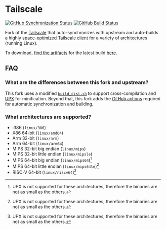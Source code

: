 # Tailscale

[![GitHub Synchronization Status](https://img.shields.io/github/actions/workflow/status/wakeful-cloud/tailscale/sync.yml?label=Synchronization&style=flat-square)](https://github.com/wakeful-cloud/tailscale/actions/workflows/sync.yml)
[![GitHub Build Status](https://img.shields.io/github/actions/workflow/status/wakeful-cloud/tailscale/build.yml?label=Build&style=flat-square)](https://github.com/wakeful-cloud/tailscale/actions/workflows/build.yml)

Fork of the [Tailscale](https://github.com/tailscale/tailscale) that auto-synchronizes with upstream and
auto-builds a highly [space-optimized Tailscale client](https://tailscale.com/kb/1207/small-tailscale) for a variety of architectures (running Linux).

To download, [find the artifacts](https://github.com/actions/upload-artifact?tab=readme-ov-file#where-does-the-upload-go) for the latest build [here](https://github.com/wakeful-cloud/tailscale/actions/workflows/build.yml).

## FAQ

### What are the differences between this fork and upstream?
This fork uses a modified [`build_dist.sh`](./build_dist.sh) to support cross-compilation and [UPX](https://upx.github.io) for minification. Beyond
that, this fork adds the [GitHub actions](.github/workflows) required for automatic synchronization
and building.

### What architectures are supported?
* i386 (`linux/386`)
* X86 64-bit (`linux/amd64`)
* Arm 32-bit (`linux/arm`)
* Arm 64-bit (`linux/arm64`)
* MIPS 32-bit big endian (`linux/mips`)
* MIPS 32-bit little endian (`linux/mipsle`)
* MIPS 64-bit big endian (`linux/mips64`)[^1]
* MIPS 64-bit little endian (`linux/mips64le`)[^1]
* RISC-V 64-bit (`linux/riscv64`)[^1]

[^1]: UPX is not supported for these architectures, therefore the binaries are not as small as the others.